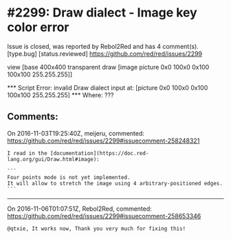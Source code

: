 
#2299: Draw dialect - Image key color error
================================================================================
Issue is closed, was reported by Rebol2Red and has 4 comment(s).
[type.bug] [status.reviewed]
<https://github.com/red/red/issues/2299>

view [base 400x400 transparent draw [image picture 0x0 100x0 0x100 100x100 255.255.255]]

*** Script Error: invalid Draw dialect input at: [picture 0x0 100x0 0x100 100x100 255.255.255]
*** Where: ???


Comments:
--------------------------------------------------------------------------------

On 2016-11-03T19:25:40Z, meijeru, commented:
<https://github.com/red/red/issues/2299#issuecomment-258248321>

    I read in the [documentation](https://doc.red-lang.org/gui/Draw.html#image):
    
    ```
    Four points mode is not yet implemented.
    It will allow to stretch the image using 4 arbitrary-positioned edges.
    ```

--------------------------------------------------------------------------------

On 2016-11-06T01:07:51Z, Rebol2Red, commented:
<https://github.com/red/red/issues/2299#issuecomment-258653346>

    @qtxie, It works now, Thank you very much for fixing this!


